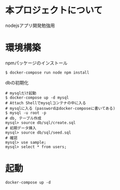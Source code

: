 # 本プロジェクトについて
nodejsアプリ開発勉強用

# 環境構築

npmパッケージのインストール

```
$ docker-compose run node npm install
```

dbの初期化
```
# mysqlだけ起動
$ docker-compose up -d mysql
# Attach Shellでmysqlコンテナの中に入る
# mysqlに入る (passwordはdocker-composeに書いてある)
$ mysql -u root -p
# db, テーブル作成
mysql> source db/sql/create.sql 
# 初期データ挿入
mysql> source db/sql/seed.sql
# 確認
mysql> use sample;
mysql> select * from users;
```

# 起動
```
docker-compose up -d
```